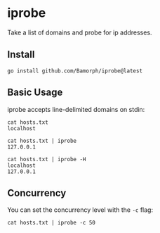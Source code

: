 # iprobe

Take a list of domains and probe for ip addresses.

## Install

```
go install github.com/Bamorph/iprobe@latest
```

## Basic Usage

iprobe accepts line-delimited domains on stdin:

```
cat hosts.txt
localhost

cat hosts.txt | iprobe
127.0.0.1

cat hosts.txt | iprobe -H
localhost
127.0.0.1
```


## Concurrency

You can set the concurrency level with the `-c` flag:

```
cat hosts.txt | iprobe -c 50
```
